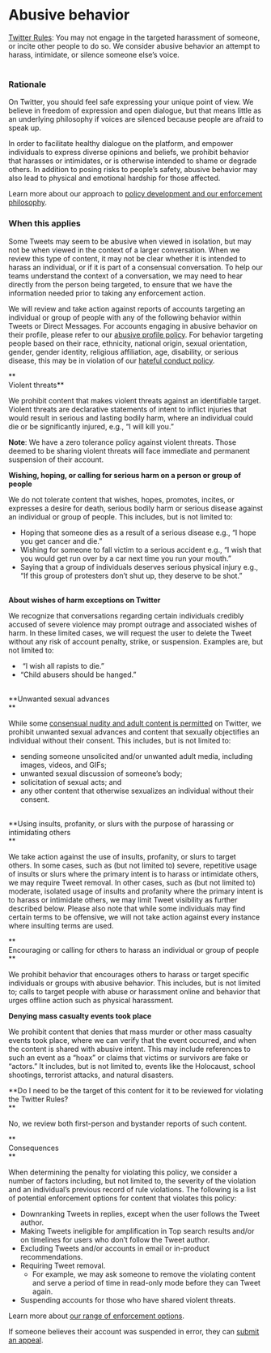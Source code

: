 Abusive behavior
================

[Twitter Rules](https://help.twitter.com/en/rules-and-policies/twitter-rules.html): You may not engage in the targeted harassment of someone, or incite other people to do so. We consider abusive behavior an attempt to harass, intimidate, or silence someone else’s voice.  
 

### Rationale

  
On Twitter, you should feel safe expressing your unique point of view. We believe in freedom of expression and open dialogue, but that means little as an underlying philosophy if voices are silenced because people are afraid to speak up. 

In order to facilitate healthy dialogue on the platform, and empower individuals to express diverse opinions and beliefs, we prohibit behavior that harasses or intimidates, or is otherwise intended to shame or degrade others. In addition to posing risks to people’s safety, abusive behavior may also lead to physical and emotional hardship for those affected.   

Learn more about our approach to [policy development and our enforcement philosophy](https://help.twitter.com/en/rules-and-policies/enforcement-philosophy.html).  
  

### When this applies 

  
Some Tweets may seem to be abusive when viewed in isolation, but may not be when viewed in the context of a larger conversation. When we review this type of content, it may not be clear whether it is intended to harass an individual, or if it is part of a consensual conversation. To help our teams understand the context of a conversation, we may need to hear directly from the person being targeted, to ensure that we have the information needed prior to taking any enforcement action.

We will review and take action against reports of accounts targeting an individual or group of people with any of the following behavior within Tweets or Direct Messages. For accounts engaging in abusive behavior on their profile, please refer to our [abusive profile policy](https://help.twitter.com/en/rules-and-policies/abusive-profile.html). For behavior targeting people based on their race, ethnicity, national origin, sexual orientation, gender, gender identity, religious affiliation, age, disability, or serious disease, this may be in violation of our [hateful conduct policy](https://help.twitter.com/en/rules-and-policies/hateful-conduct-policy.html).

**  
Violent threats**

We prohibit content that makes violent threats against an identifiable target. Violent threats are declarative statements of intent to inflict injuries that would result in serious and lasting bodily harm, where an individual could die or be significantly injured, e.g., “I will kill you.”

**Note**: We have a zero tolerance policy against violent threats. Those deemed to be sharing violent threats will face immediate and permanent suspension of their account.   

**Wishing, hoping, or calling for serious harm on a person or group of people**

We do not tolerate content that wishes, hopes, promotes, incites, or expresses a desire for death, serious bodily harm or serious disease against an individual or group of people. This includes, but is not limited to: 

* Hoping that someone dies as a result of a serious disease e.g., “I hope you get cancer and die.”
* Wishing for someone to fall victim to a serious accident e.g., “I wish that you would get run over by a car next time you run your mouth.”
* Saying that a group of individuals deserves serious physical injury e.g., “If this group of protesters don’t shut up, they deserve to be shot.”  
     

**About wishes of harm exceptions on Twitter** 

We recognize that conversations regarding certain individuals credibly accused of severe violence may prompt outrage and associated wishes of harm. In these limited cases, we will request the user to delete the Tweet without any risk of account penalty, strike, or suspension. Examples are, but not limited to:

*  “I wish all rapists to die.” 
* “Child abusers should be hanged.”  
     

**Unwanted sexual advances  
**

While some [consensual nudity and adult content is permitted](https://help.twitter.com/en/rules-and-policies/media-policy.html) on Twitter, we prohibit unwanted sexual advances and content that sexually objectifies an individual without their consent. This includes, but is not limited to:

* sending someone unsolicited and/or unwanted adult media, including images, videos, and GIFs; 
* unwanted sexual discussion of someone’s body; 
* solicitation of sexual acts; and 
* any other content that otherwise sexualizes an individual without their consent.   
     

**Using insults, profanity, or slurs with the purpose of harassing or intimidating others  
**

We take action against the use of insults, profanity, or slurs to target others. In some cases, such as (but not limited to) severe, repetitive usage of insults or slurs where the primary intent is to harass or intimidate others, we may require Tweet removal. In other cases, such as (but not limited to) moderate, isolated usage of insults and profanity where the primary intent is to harass or intimidate others, we may limit Tweet visibility as further described below. Please also note that while some individuals may find certain terms to be offensive, we will not take action against every instance where insulting terms are used. 

**  
Encouraging or calling for others to harass an individual or group of people  
**

We prohibit behavior that encourages others to harass or target specific individuals or groups with abusive behavior. This includes, but is not limited to; calls to target people with abuse or harassment online and behavior that urges offline action such as physical harassment. 

**Denying mass casualty events took place**  

We prohibit content that denies that mass murder or other mass casualty events took place, where we can verify that the event occurred, and when the content is shared with abusive intent. This may include references to such an event as a “hoax” or claims that victims or survivors are fake or “actors.” It includes, but is not limited to, events like the Holocaust, school shootings, terrorist attacks, and natural disasters.

**Do I need to be the target of this content for it to be reviewed for violating the Twitter Rules?  
**

No, we review both first-person and bystander reports of such content.

**  
Consequences  
**

When determining the penalty for violating this policy, we consider a number of factors including, but not limited to, the severity of the violation and an individual’s previous record of rule violations. The following is a list of potential enforcement options for content that violates this policy:

* Downranking Tweets in replies, except when the user follows the Tweet author.
* Making Tweets ineligible for amplification in Top search results and/or on timelines for users who don’t follow the Tweet author.
* Excluding Tweets and/or accounts in email or in-product recommendations. 
* Requiring Tweet removal.
    * For example, we may ask someone to remove the violating content and serve a period of time in read-only mode before they can Tweet again.
* Suspending accounts for those who have shared violent threats.

Learn more about [our range of enforcement options](https://help.twitter.com/en/rules-and-policies/enforcement-options.html).

If someone believes their account was suspended in error, they can [submit an appeal](https://help.twitter.com/forms/general?subtopic=suspended).